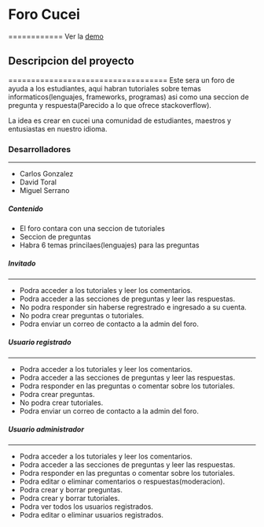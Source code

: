 # Foro Cucei
============
Ver la [demo](http://104.154.201.246/)
## Descripcion del proyecto
===================================
Este sera un foro de ayuda a los estudiantes, aqui habran tutoriales sobre temas informaticos(lenguajes, frameworks, programas) asi como una seccion de pregunta y respuesta(Parecido a lo que ofrece stackoverflow). 

La idea es crear en cucei una comunidad de estudiantes, maestros y entusiastas en nuestro idioma.

### Desarrolladores
---------------
  + Carlos Gonzalez
  + David Toral
  + Miguel Serrano

##### Contenido
 - El foro contara con una seccion de tutoriales
 - Seccion de preguntas
 - Habra 6 temas princilaes(lenguajes) para las preguntas

##### Invitado
------------

- Podra acceder a los tutoriales y leer los comentarios.
- Podra acceder a las secciones de preguntas y leer las respuestas.
- No podra responder sin haberse regrestrado e ingresado a su cuenta.
- No podra crear preguntas o tutoriales.
- Podra enviar un correo de contacto a la admin del foro.

##### Usuario registrado
---------------------
- Podra acceder a los tutoriales y leer los comentarios.
- Podra acceder a las secciones de preguntas y leer las respuestas.
- Podra responder en las preguntas o comentar sobre los tutoriales.
- Podra crear preguntas.
- No podra crear  tutoriales.
- Podra enviar un correo de contacto a la admin del foro.

##### Usuario administrador
---------------------
- Podra acceder a los tutoriales y leer los comentarios.
- Podra acceder a las secciones de preguntas y leer las respuestas.
- Podra responder en las preguntas o comentar sobre los tutoriales.
- Podra editar o eliminar comentarios o respuestas(moderacion).
- Podra crear y borrar preguntas.
- Podra crear y borrar tutoriales.
- Podra ver todos los usuarios registrados.
- Podra editar o eliminar usuarios registrados.
